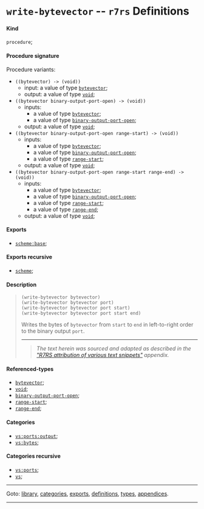 

<a id='definition__r7rs__write-bytevector'></a>

# `write-bytevector` -- `r7rs` Definitions


<a id='definition__r7rs__write-bytevector__kind'></a>

#### Kind

`procedure`;


<a id='definition__r7rs__write-bytevector__procedure-signature'></a>

#### Procedure signature

Procedure variants:
 * `((bytevector) -> (void))`
   * input: a value of type [`bytevector`](../../r7rs/types/bytevector.md#type__r7rs__bytevector);
   * output: a value of type [`void`](../../r7rs/types/void.md#type__r7rs__void);
 * `((bytevector binary-output-port-open) -> (void))`
   * inputs:
     * a value of type [`bytevector`](../../r7rs/types/bytevector.md#type__r7rs__bytevector);
     * a value of type [`binary-output-port-open`](../../r7rs/types/binary-output-port-open.md#type__r7rs__binary-output-port-open);
   * output: a value of type [`void`](../../r7rs/types/void.md#type__r7rs__void);
 * `((bytevector binary-output-port-open range-start) -> (void))`
   * inputs:
     * a value of type [`bytevector`](../../r7rs/types/bytevector.md#type__r7rs__bytevector);
     * a value of type [`binary-output-port-open`](../../r7rs/types/binary-output-port-open.md#type__r7rs__binary-output-port-open);
     * a value of type [`range-start`](../../r7rs/types/range-start.md#type__r7rs__range-start);
   * output: a value of type [`void`](../../r7rs/types/void.md#type__r7rs__void);
 * `((bytevector binary-output-port-open range-start range-end) -> (void))`
   * inputs:
     * a value of type [`bytevector`](../../r7rs/types/bytevector.md#type__r7rs__bytevector);
     * a value of type [`binary-output-port-open`](../../r7rs/types/binary-output-port-open.md#type__r7rs__binary-output-port-open);
     * a value of type [`range-start`](../../r7rs/types/range-start.md#type__r7rs__range-start);
     * a value of type [`range-end`](../../r7rs/types/range-end.md#type__r7rs__range-end);
   * output: a value of type [`void`](../../r7rs/types/void.md#type__r7rs__void);


<a id='definition__r7rs__write-bytevector__exports'></a>

#### Exports

 * [`scheme:base`](../../r7rs/exports/scheme_3a_base.md#export__r7rs__scheme_3a_base);


<a id='definition__r7rs__write-bytevector__exports-recursive'></a>

#### Exports recursive

 * [`scheme`](../../r7rs/exports/scheme.md#export__r7rs__scheme);


<a id='definition__r7rs__write-bytevector__description'></a>

#### Description

> ````
> (write-bytevector bytevector)
> (write-bytevector bytevector port)
> (write-bytevector bytevector port start)
> (write-bytevector bytevector port start end)
> ````
> 
> 
> Writes the bytes of `bytevector`
> from `start` to `end`
> in left-to-right order to the
> binary output `port`.
> 
> 
> ----
> > *The text herein was sourced and adapted as described in the ["R7RS attribution of various text snippets"](../../r7rs/appendices/attribution.md#appendix__r7rs__attribution) appendix.*


<a id='definition__r7rs__write-bytevector__referenced-types'></a>

#### Referenced-types

 * [`bytevector`](../../r7rs/types/bytevector.md#type__r7rs__bytevector);
 * [`void`](../../r7rs/types/void.md#type__r7rs__void);
 * [`binary-output-port-open`](../../r7rs/types/binary-output-port-open.md#type__r7rs__binary-output-port-open);
 * [`range-start`](../../r7rs/types/range-start.md#type__r7rs__range-start);
 * [`range-end`](../../r7rs/types/range-end.md#type__r7rs__range-end);


<a id='definition__r7rs__write-bytevector__categories'></a>

#### Categories

 * [`vs:ports:output`](../../r7rs/categories/vs_3a_ports_3a_output.md#category__r7rs__vs_3a_ports_3a_output);
 * [`vs:bytes`](../../r7rs/categories/vs_3a_bytes.md#category__r7rs__vs_3a_bytes);


<a id='definition__r7rs__write-bytevector__categories-recursive'></a>

#### Categories recursive

 * [`vs:ports`](../../r7rs/categories/vs_3a_ports.md#category__r7rs__vs_3a_ports);
 * [`vs`](../../r7rs/categories/vs.md#category__r7rs__vs);

----

Goto: [library](../../r7rs/_index.md#library__r7rs), [categories](../../r7rs/categories/_index.md#toc__r7rs__categories), [exports](../../r7rs/exports/_index.md#toc__r7rs__exports), [definitions](../../r7rs/definitions/_index.md#toc__r7rs__definitions), [types](../../r7rs/types/_index.md#toc__r7rs__types), [appendices](../../r7rs/appendices/_index.md#toc__r7rs__appendices).

----

